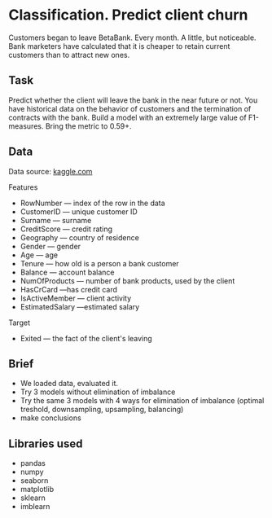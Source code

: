 # Classification. Predict client churn

Customers began to leave BetaBank. Every month. A little, but noticeable. Bank marketers have calculated that it is cheaper to retain current customers than to attract new ones.

## Task
Predict whether the client will leave the bank in the near future or not. You have historical data on the behavior of customers and the termination of contracts with the bank.
Build a model with an extremely large value of F1-measures. Bring the metric to 0.59+.

## Data
Data source: [kaggle.com](https://www.kaggle.com/barelydedicated/bank-customer-churn-modeling)

Features
- RowNumber — index of the row in the data
- CustomerID — unique customer ID
- Surname — surname
- CreditScore — credit rating
- Geography — country of residence
- Gender — gender
- Age — age
- Tenure — how old is a person a bank customer
- Balance — account balance
- NumOfProducts — number of bank products, used by the client
- HasCrCard —has credit card
- IsActiveMember — client activity
- EstimatedSalary —estimated salary

Target
- Exited — the fact of the client's leaving

## Brief
- We loaded data, evaluated it.
- Try 3 models without elimination of imbalance
- Try the same 3 models with 4 ways for elimination of imbalance (optimal treshold, downsampling, upsampling, balancing)
- make conclusions


## Libraries used

- pandas
- numpy
- seaborn
- matplotlib
- sklearn
- imblearn